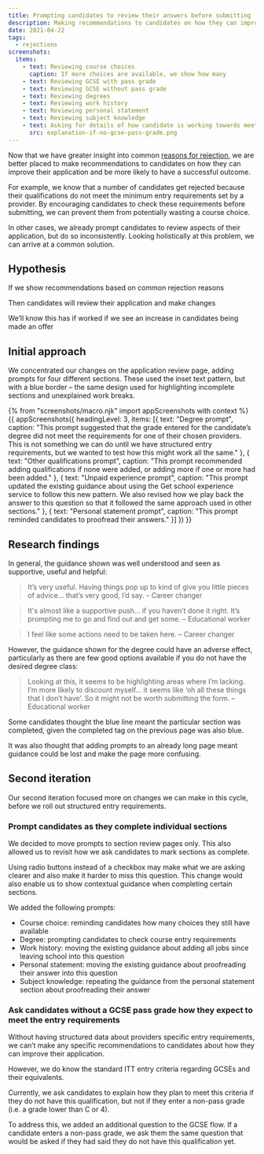 ```yaml
---
title: Prompting candidates to review their answers before submitting
description: Making recommendations to candidates on how they can improve their application prior to submission, aka ‘flight check’.
date: 2021-04-22
tags:
  - rejections
screenshots:
  items:
    - text: Reviewing course choices
      caption: If more choices are available, we show how many
    - text: Reviewing GCSE with pass grade
    - text: Reviewing GCSE without pass grade
    - text: Reviewing degrees
    - text: Reviewing work history
    - text: Reviewing personal statement
    - text: Reviewing subject knowledge
    - text: Asking for details of how candidate is working towards meeting GCSE requirement
      src: explanation-if-no-gcse-pass-grade.png
---
```


Now that we have greater insight into common [reasons for rejection](/manage-teacher-training-applications/reasons-for-rejection-iteration-3/), we are better placed to make recommendations to candidates on how they can improve their application and be more likely to have a successful outcome.

For example, we know that a number of candidates get rejected because their qualifications do not meet the minimum entry requirements set by a provider. By encouraging candidates to check these requirements before submitting, we can prevent them from potentially wasting a course choice.

In other cases, we already prompt candidates to review aspects of their application, but do so inconsistently. Looking holistically at this problem, we can arrive at a common solution.

## Hypothesis

If we show recommendations based on common rejection reasons

Then candidates will review their application and make changes

We’ll know this has if worked if we see an increase in candidates being made an offer

## Initial approach

We concentrated our changes on the application review page, adding prompts for four different sections. These used the inset text pattern, but with a blue border – the same design used for highlighting incomplete sections and unexplained work breaks.

{% from "screenshots/macro.njk" import appScreenshots with context %}
{{ appScreenshots({
  headingLevel: 3,
  items: [{
    text: "Degree prompt",
    caption: "This prompt suggested that the grade entered for the candidate’s degree did not meet the requirements for one of their chosen providers. This is not something we can do until we have structured entry requirements, but we wanted to test how this might work all the same."
  }, {
    text: "Other qualifications prompt",
    caption: "This prompt recommended adding qualifications if none were added, or adding more if one or more had been added."
  }, {
    text: "Unpaid experience prompt",
    caption: "This prompt updated the existing guidance about using the Get school experience service to follow this new pattern. We also revised how we play back the answer to this question so that it followed the same approach used in other sections."
  }, {
    text: "Personal statement prompt",
    caption: "This prompt reminded candidates to proofread their answers."
  }]
}) }}

## Research findings

In general, the guidance shown was well understood and seen as supportive, useful and helpful:

> It’s very useful. Having things pop up to kind of give you little pieces of advice… that’s very good, I’d say.
> – Career changer

> It's almost like a supportive push… if you haven’t done it right. It’s prompting me to go and find out and get some.
> – Educational worker

> I feel like some actions need to be taken here.
> – Career changer

However, the guidance shown for the degree could have an adverse effect, particularly as there are few good options available if you do not have the desired degree class:

> Looking at this, it seems to be highlighting areas where I’m lacking. I’m more likely to discount myself… it seems like ‘oh all these things that I don’t have’. So it might not be worth submitting the form.
> – Educational worker

Some candidates thought the blue line meant the particular section was completed, given the completed tag on the previous page was also blue.

It was also thought that adding prompts to an already long page meant guidance could be lost and make the page more confusing.

## Second iteration

Our second iteration focused more on changes we can make in this cycle, before we roll out structured entry requirements.

### Prompt candidates as they complete individual sections

We decided to move prompts to section review pages only. This also allowed us to revisit how we ask candidates to mark sections as complete.

Using radio buttons instead of a checkbox may make what we are asking clearer and also make it harder to miss this question. This change would also enable us to show contextual guidance when completing certain sections.

We added the following prompts:

- Course choice: reminding candidates how many choices they still have available
- Degree: prompting candidates to check course entry requirements
- Work history: moving the existing guidance about adding all jobs since leaving school into this question
- Personal statement: moving the existing guidance about proofreading their answer into this question
- Subject knowledge: repeating the guidance from the personal statement section about proofreading their answer

### Ask candidates without a GCSE pass grade how they expect to meet the entry requirements

Without having structured data about providers specific entry requirements, we can’t make any specific recommendations to candidates about how they can improve their application.

However, we do know the standard ITT entry criteria regarding GCSEs and their equivalents.

Currently, we ask candidates to explain how they plan to meet this criteria if they do not have this qualification, but not if they enter a non-pass grade (i.e. a grade lower than C or 4).

To address this, we added an additional question to the GCSE flow. If a candidate enters a non-pass grade, we ask them the same question that would be asked if they had said they do not have this qualification yet.

